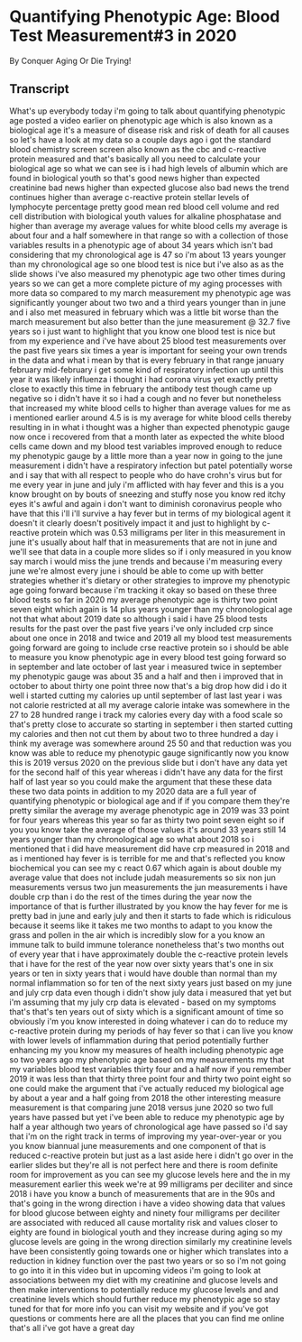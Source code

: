 # Quantifying Phenotypic Age: Blood Test Measurement#3 in 2020

By Conquer Aging Or Die Trying! 


## Transcript

What's up everybody today i'm going to talk about quantifying phenotypic age posted a video earlier on phenotypic age which is also known as a biological age it's a measure of disease risk and risk of death for all causes so let's have a look at my data so a couple days ago i got the standard blood chemistry screen screen also known as the cbc and c-reactive protein measured and that's basically all you need to calculate your biological age so what we can see is i had high levels of albumin which are found in biological youth so that's good news higher than expected creatinine bad news higher than expected glucose also bad news the trend continues higher than average c-reactive protein stellar levels of lymphocyte percentage pretty good mean red blood cell volume and red cell distribution with biological youth values for alkaline phosphatase and higher than average my average values for white blood cells my average is about four and a half somewhere in that range so with a collection of those variables results in a phenotypic age of about 34 years which isn't bad considering that my chronological age is 47 so i'm about 13 years younger than my chronological age so one blood test is nice but i've also as as the slide shows i've also measured my phenotypic age two other times during years so we can get a more complete picture of my aging processes with more data so compared to my march measurement my phenotypic age was significantly younger about two two and a third years younger than in june and i also met measured in february which was a little bit worse than the march measurement but also better than the june measurement @ 32.7 five years so i just want to highlight that you know one blood test is nice but from my experience and i've have about 25 blood test measurements over the past five years six times a year is important for seeing your own trends in the data and what i mean by that is every february in that range january february mid-february i get some kind of respiratory infection up until this year it was likely influenza i thought i had corona virus yet exactly pretty close to exactly this time in february the antibody test though came up negative so i didn't have it so i had a cough and no fever but nonetheless that increased my white blood cells to higher than average values for me as i mentioned earlier around 4.5 is is my average for white blood cells thereby resulting in in what i thought was a higher than expected phenotypic gauge now once i recovered from that a month later as expected the white blood cells came down and my blood test variables improved enough to reduce my phenotypic gauge by a little more than a year now in going to the june measurement i didn't have a respiratory infection but patel potentially worse and i say that with all respect to people who do have crohn's virus but for me every year in june and july i'm afflicted with hay fever and this is a you know brought on by bouts of sneezing and stuffy nose you know red itchy eyes it's awful and again i don't want to diminish coronavirus people who have that this i'll i'll survive a hay fever but in terms of my biological agent it doesn't it clearly doesn't positively impact it and just to highlight by c-reactive protein which was 0.53 milligrams per liter in this measurement in june it's usually about half that in measurements that are not in june and we'll see that data in a couple more slides so if i only measured in you know say march i would miss the june trends and because i'm measuring every june we're almost every june i should be able to come up with better strategies whether it's dietary or other strategies to improve my phenotypic age going forward because i'm tracking it okay so based on these three blood tests so far in 2020 my average phenotypic age is thirty two point seven eight which again is 14 plus years younger than my chronological age not that what about 2019 date so although i said i have 25 blood tests results for the past over the past five years i've only included crp since about one once in 2018 and twice and 2019 all my blood test measurements going forward are going to include crse reactive protein so i should be able to measure you know phenotypic age in every blood test going forward so in september and late october of last year i measured twice in september my phenotypic gauge was about 35 and a half and then i improved that in october to about thirty one point three now that's a big drop how did i do it well i started cutting my calories up until september of last last year i was not calorie restricted at all my average calorie intake was somewhere in the 27 to 28 hundred range i track my calories every day with a food scale so that's pretty close to accurate so starting in september i then started cutting my calories and then not cut them by about two to three hundred a day i think my average was somewhere around 25 50 and that reduction was you know was able to reduce my phenotypic gauge significantly now you know this is 2019 versus 2020 on the previous slide but i don't have any data yet for the second half of this year whereas i didn't have any data for the first half of last year so you could make the argument that these these data these two data points in addition to my 2020 data are a full year of quantifying phenotypic or biological age and if if you compare them they're pretty similar the average my average phenotypic age in 2019 was 33 point for four years whereas this year so far as thirty two point seven eight so if you you know take the average of those values it's around 33 years still 14 years younger than my chronological age so what about 2018 so i mentioned that i did have measurement did have crp measured in 2018 and as i mentioned hay fever is is terrible for me and that's reflected you know biochemical you can see my c react 0.67 which again is about double my average value that does not include judah measurements so six non jun measurements versus two jun measurements the jun measurements i have double crp than i do the rest of the times during the year now the importance of that is further illustrated by you know the hay fever for me is pretty bad in june and early july and then it starts to fade which is ridiculous because it seems like it takes me two months to adapt to you know the grass and pollen in the air which is incredibly slow for a you know an immune talk to build immune tolerance nonetheless that's two months out of every year that i have approximately double the c-reactive protein levels that i have for the rest of the year now over sixty years that's one in six years or ten in sixty years that i would have double than normal than my normal inflammation so for ten of the next sixty years just based on my june and july crp data even though i didn't show july data i measured that yet but i'm assuming that my july crp data is elevated - based on my symptoms that's that's ten years out of sixty which is a significant amount of time so obviously i'm you know interested in doing whatever i can do to reduce my c-reactive protein during my periods of hay fever so that i can live you know with lower levels of inflammation during that period potentially further enhancing my you know my measures of health including phenotypic age so two years ago my phenotypic age based on my measurements my that my variables blood test variables thirty four and a half now if you remember 2019 it was less than that thirty three point four and thirty two point eight so one could make the argument that i've actually reduced my biological age by about a year and a half going from 2018 the other interesting measure measurement is that comparing june 2018 versus june 2020 so two full years have passed but yet i've been able to reduce my phenotypic age by half a year although two years of chronological age have passed so i'd say that i'm on the right track in terms of improving my year-over-year or you you know biannual june measurements and one component of that is reduced c-reactive protein but just as a last aside here i didn't go over in the earlier slides but they're all is not perfect here and there is room definite room for improvement as you can see my glucose levels here and the in my measurement earlier this week we're at 99 milligrams per deciliter and since 2018 i have you know a bunch of measurements that are in the 90s and that's going in the wrong direction i have a video showing data that values for blood glucose between eighty and ninety four milligrams per deciliter are associated with reduced all cause mortality risk and values closer to eighty are found in biological youth and they increase during aging so my glucose levels are going in the wrong direction similarly my creatinine levels have been consistently going towards one or higher which translates into a reduction in kidney function over the past two years or so so i'm not going to go into it in this video but in upcoming videos i'm going to look at associations between my diet with my creatinine and glucose levels and then make interventions to potentially reduce my glucose levels and and creatinine levels which should further reduce my phenotypic age so stay tuned for that for more info you can visit my website and if you've got questions or comments here are all the places that you can find me online that's all i've got have a great day
